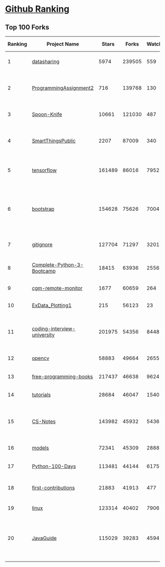 [Github Ranking](../README.md)
==========

## Top 100 Forks

| Ranking | Project Name | Stars | Forks | Watcher | Language | Pull Requests | Open Issues |  Total Issues | Vulnerabulities | Description | Create At | Last Commit |
| ------- | ------------ | ----- | ----- | -------- | ----------- | ----------- | ----------- | ------- | ------- | ------- | ------- | ------- |
| 1 | [datasharing](https://github.com/jtleek/datasharing) | 5974 | 239505 | 559 | None | 698 | 275 | 318 | 0 | The Leek group guide to data sharing  | 2013-11-07T13:25:07Z | 2021-12-28T23:13:38Z |
| 2 | [ProgrammingAssignment2](https://github.com/rdpeng/ProgrammingAssignment2) | 716 | 139768 | 130 | R | 5122 | 178 | 199 | 0 | Repository for Programming Assignment 2 for R Programming on Coursera | 2014-01-14T22:07:41Z | 2021-12-27T19:17:46Z |
| 3 | [Spoon-Knife](https://github.com/octocat/Spoon-Knife) | 10661 | 121030 | 487 | HTML | 22746 | 1140 | 1521 | 0 | This repo is for demonstration purposes only. | 2011-01-27T19:30:43Z | 2021-12-28T19:30:00Z |
| 4 | [SmartThingsPublic](https://github.com/SmartThingsCommunity/SmartThingsPublic) | 2207 | 87009 | 340 | Groovy | 77125 | 55 | 114 | 0 | SmartThings open-source DeviceTypeHandlers and SmartApps code | 2015-08-04T22:48:02Z | 2021-12-27T16:56:09Z |
| 5 | [tensorflow](https://github.com/tensorflow/tensorflow) | 161489 | 86016 | 7952 | C++ | 19523 | 2487 | 33656 | 0 | An Open Source Machine Learning Framework for Everyone | 2015-11-07T01:19:20Z | 2021-12-28T22:41:43Z |
| 6 | [bootstrap](https://github.com/twbs/bootstrap) | 154628 | 75626 | 7004 | JavaScript | 13179 | 336 | 21013 | 0 | The most popular HTML, CSS, and JavaScript framework for developing responsive, mobile first projects on the web. | 2011-07-29T21:19:00Z | 2021-12-28T22:04:21Z |
| 7 | [gitignore](https://github.com/github/gitignore) | 127704 | 71297 | 3201 | None | 3871 | 0 | 0 | 0 | A collection of useful .gitignore templates | 2010-11-08T20:17:14Z | 2021-12-28T22:25:13Z |
| 8 | [Complete-Python-3-Bootcamp](https://github.com/Pierian-Data/Complete-Python-3-Bootcamp) | 18415 | 63936 | 2556 | Jupyter Notebook | 161 | 57 | 241 | 0 | Course Files for Complete Python 3 Bootcamp Course on Udemy | 2018-02-12T19:30:10Z | 2021-12-28T23:11:03Z |
| 9 | [cgm-remote-monitor](https://github.com/nightscout/cgm-remote-monitor) | 1677 | 60659 | 264 | JavaScript | 6365 | 99 | 893 | 0 | nightscout web monitor | 2014-05-22T00:32:28Z | 2021-12-28T10:12:37Z |
| 10 | [ExData_Plotting1](https://github.com/rdpeng/ExData_Plotting1) | 215 | 56123 | 23 | None | 895 | 75 | 100 | 0 | Plotting Assignment 1 for Exploratory Data Analysis | 2014-02-09T03:37:01Z | 2021-12-26T21:38:13Z |
| 11 | [coding-interview-university](https://github.com/jwasham/coding-interview-university) | 201975 | 54356 | 8448 | None | 684 | 32 | 298 | 0 | A complete computer science study plan to become a software engineer. | 2016-06-06T02:34:12Z | 2021-12-28T23:18:22Z |
| 12 | [opencv](https://github.com/opencv/opencv) | 58883 | 49664 | 2655 | C++ | 12732 | 1959 | 8553 | 0 | Open Source Computer Vision Library | 2012-07-19T09:40:17Z | 2021-12-28T21:29:47Z |
| 13 | [free-programming-books](https://github.com/EbookFoundation/free-programming-books) | 217437 | 46638 | 9624 | None | 5854 | 31 | 673 | 0 | :books: Freely available programming books | 2013-10-11T06:50:37Z | 2021-12-28T23:19:23Z |
| 14 | [tutorials](https://github.com/eugenp/tutorials) | 28684 | 46047 | 1540 | Java | 11088 | 20 | 543 | 0 | Just Announced - "Learn Spring Security OAuth":  | 2013-04-29T18:26:36Z | 2021-12-28T21:56:35Z |
| 15 | [CS-Notes](https://github.com/CyC2018/CS-Notes) | 143982 | 45932 | 5436 | Java | 571 | 94 | 526 | 0 | :books: 技术面试必备基础知识、Leetcode、计算机操作系统、计算机网络、系统设计 | 2018-02-13T14:56:24Z | 2021-12-28T18:11:59Z |
| 16 | [models](https://github.com/tensorflow/models) | 72341 | 45309 | 2888 | Python | 3573 | 1124 | 6729 | 0 | Models and examples built with TensorFlow | 2016-02-05T01:15:20Z | 2021-12-28T22:05:19Z |
| 17 | [Python-100-Days](https://github.com/jackfrued/Python-100-Days) | 113481 | 44144 | 6175 | Python | 269 | 443 | 534 | 0 | Python - 100天从新手到大师 | 2018-03-01T16:05:52Z | 2021-12-28T21:25:38Z |
| 18 | [first-contributions](https://github.com/firstcontributions/first-contributions) | 21883 | 41913 | 477 | None | 45763 | 51 | 390 | 0 | 🚀✨ Help beginners to contribute to open source projects | 2016-09-20T14:35:09Z | 2021-12-28T22:28:05Z |
| 19 | [linux](https://github.com/torvalds/linux) | 123314 | 40402 | 7906 | C | 761 | 0 | 0 | 0 | Linux kernel source tree | 2011-09-04T22:48:12Z | 2021-12-28T21:55:15Z |
| 20 | [JavaGuide](https://github.com/Snailclimb/JavaGuide) | 115029 | 39283 | 4594 | Java | 769 | 67 | 707 | 0 | 「Java学习+面试指南」一份涵盖大部分 Java 程序员所需要掌握的核心知识。准备 Java 面试，首选 JavaGuide！ | 2018-05-07T13:27:00Z | 2021-12-28T18:55:13Z |

